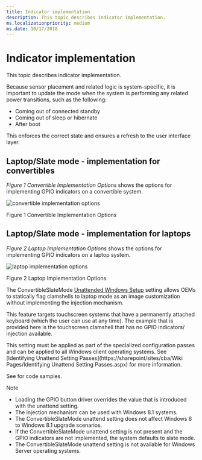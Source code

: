 ```yaml
---
title: Indicator implementation
description: This topic describes indicator implementation.
ms.localizationpriority: medium
ms.date: 10/17/2018
---
```


# Indicator implementation

This topic describes indicator implementation.

Because sensor placement and related logic is system-specific, it is important to update the mode when the system is performing any related power transitions, such as the following:

- Coming out of connected standby
- Coming out of sleep or hibernate
- After boot

This enforces the correct state and ensures a refresh to the user interface layer.

## Laptop/Slate mode - implementation for convertibles

*Figure 1 Convertible Implementation Options* shows the options for implementing GPIO indicators on a convertible system.

![convertible implementation options](images/implementationconvertibles.jpg)

Figure 1 Convertible Implementation Options

## Laptop/Slate mode - implementation for laptops

*Figure 2 Laptop Implementation Options* shows the options for implementing GPIO indicators on a laptop system.

![laptop implementation options](images/implementationlaptops.jpg)

Figure 2 Laptop Implementation Options

The ConvertibleSlateMode [Unattended Windows Setup](/previous-versions/windows/it-pro/windows-8.1-and-8/ff699026(v=win.10)) setting allows OEMs to statically flag clamshells to laptop mode as an image customization without implementing the injection mechanism.

This feature targets touchscreen systems that have a permanently attached keyboard (which the user can use at any time). The example that is provided here is the touchscreen clamshell that has no GPIO indicators/ injection available.

This setting must be applied as part of the specialized configuration passes and can be applied to all Windows client operating systems. See [Identifying Unattend Setting Passes](https://sharepoint/sites/cba/Wiki Pages/Identifying Unattend Setting Passes.aspx) for more information.

See for code samples.

> [!NOTE]
>
> - Loading the GPIO button driver overrides the value that is introduced with the unattend setting.
> - The injection mechanism can be used with Windows 8.1 systems.
> - The ConvertibleSlateMode unattend setting does not affect Windows 8 to Windows 8.1 upgrade scenarios.
> - If the ConvertibleSlateMode unattend setting is not present and the GPIO indicators are not implemented, the system defaults to slate mode.
> - The ConvertibleSlateMode unattend setting is not available for Windows Server operating systems.
